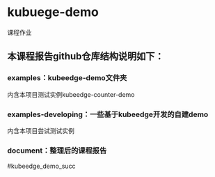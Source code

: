 # kubuege-demo
课程作业

## 本课程报告github仓库结构说明如下：
### examples：kubeedge-demo文件夹

内含本项目测试实例kubeedge-counter-demo

### examples-developing：一些基于kubeedge开发的自建demo
内含本项目尝试测试实例

### document：整理后的课程报告

#kubeedge_demo_succ
